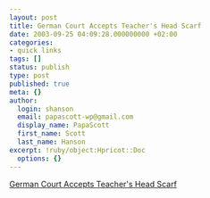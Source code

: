 ```yaml
---
layout: post
title: German Court Accepts Teacher's Head Scarf
date: 2003-09-25 04:09:28.000000000 +02:00
categories:
- quick links
tags: []
status: publish
type: post
published: true
meta: {}
author:
  login: shanson
  email: papascott-wp@gmail.com
  display_name: PapaScott
  first_name: Scott
  last_name: Hanson
excerpt: !ruby/object:Hpricot::Doc
  options: {}
---
```

<p><a title="Unless there's a law against it..." href="http://www.nytimes.com/2003/09/25/international/europe/25GERM.html?ex=1065067200&en=0389ce1d07cfde41&ei=5062&partner=GOOGLE">German Court Accepts Teacher's Head Scarf</a></p>
